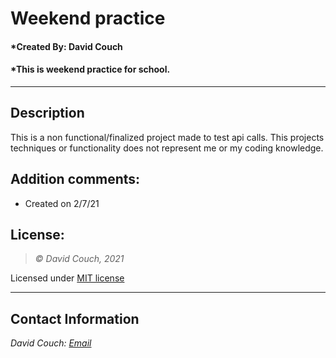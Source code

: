 # Weekend practice
#### *Created By: David Couch

#### *This is weekend practice for school.
* * *

## Description  
This is a non functional/finalized project made to test api calls. This projects techniques or functionality does not represent me or my coding knowledge.

## Addition comments:
* Created on 2/7/21

## License:
> *&copy; David Couch, 2021*

Licensed under [MIT license](https://mit-license.org/)

* * *

## Contact Information
_David Couch: [Email](dcouch440@gmail.com)_